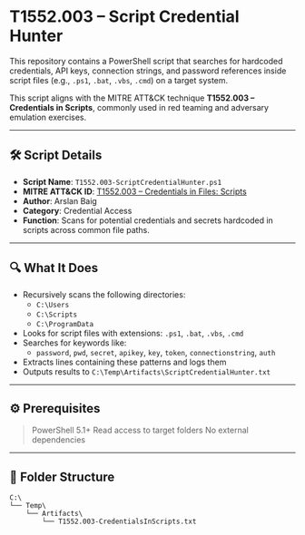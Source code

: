# T1552.003 – Script Credential Hunter

This repository contains a PowerShell script that searches for hardcoded credentials, API keys, connection strings, and password references inside script files (e.g., `.ps1`, `.bat`, `.vbs`, `.cmd`) on a target system.

This script aligns with the MITRE ATT&CK technique **T1552.003 – Credentials in Scripts**, commonly used in red teaming and adversary emulation exercises.

---

## 🛠 Script Details

- **Script Name**: `T1552.003-ScriptCredentialHunter.ps1`
- **MITRE ATT&CK ID**: [T1552.003 – Credentials in Files: Scripts](https://attack.mitre.org/techniques/T1552/003/)
- **Author**: Arslan Baig
- **Category**: Credential Access
- **Function**: Scans for potential credentials and secrets hardcoded in scripts across common file paths.

---

## 🔍 What It Does

- Recursively scans the following directories:
  - `C:\Users`
  - `C:\Scripts`
  - `C:\ProgramData`
- Looks for script files with extensions: `.ps1`, `.bat`, `.vbs`, `.cmd`
- Searches for keywords like:
  - `password`, `pwd`, `secret`, `apikey`, `key`, `token`, `connectionstring`, `auth`
- Extracts lines containing these patterns and logs them
- Outputs results to `C:\Temp\Artifacts\ScriptCredentialHunter.txt`

---

## ⚙️ Prerequisites
> PowerShell 5.1+
> Read access to target folders
> No external dependencies

---

## 📁 Folder Structure

```text
C:\
└── Temp\
    └── Artifacts\
        └── T1552.003-CredentialsInScripts.txt
